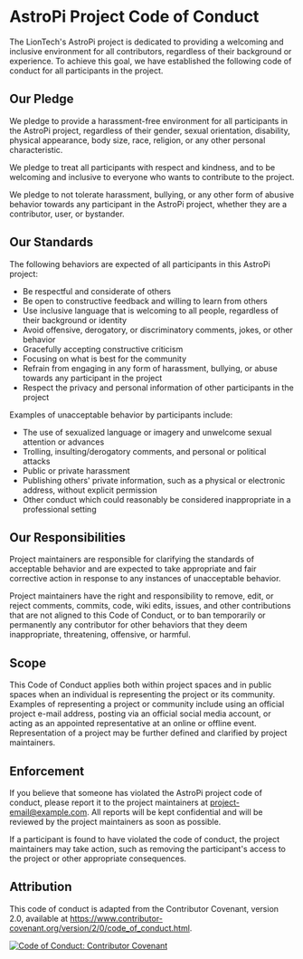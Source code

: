 # AstroPi Project Code of Conduct

The LionTech's AstroPi project is dedicated to providing a welcoming and inclusive environment for all contributors, regardless of their background or experience. To achieve this goal, we have established the following code of conduct for all participants in the project.

## Our Pledge

We pledge to provide a harassment-free environment for all participants in the AstroPi project, regardless of their gender, sexual orientation, disability, physical appearance, body size, race, religion, or any other personal characteristic.

We pledge to treat all participants with respect and kindness, and to be welcoming and inclusive to everyone who wants to contribute to the project.

We pledge to not tolerate harassment, bullying, or any other form of abusive behavior towards any participant in the AstroPi project, whether they are a contributor, user, or bystander.

## Our Standards

The following behaviors are expected of all participants in this AstroPi project:

- Be respectful and considerate of others
- Be open to constructive feedback and willing to learn from others
- Use inclusive language that is welcoming to all people, regardless of their background or identity
- Avoid offensive, derogatory, or discriminatory comments, jokes, or other behavior
- Gracefully accepting constructive criticism
- Focusing on what is best for the community
- Refrain from engaging in any form of harassment, bullying, or abuse towards any participant in the project
- Respect the privacy and personal information of other participants in the project

Examples of unacceptable behavior by participants include:

 - The use of sexualized language or imagery and unwelcome sexual attention or advances
 - Trolling, insulting/derogatory comments, and personal or political attacks
 - Public or private harassment
 - Publishing others' private information, such as a physical or electronic address, without explicit permission
 - Other conduct which could reasonably be considered inappropriate in a professional setting

## Our Responsibilities

Project maintainers are responsible for clarifying the standards of acceptable behavior and are expected to take appropriate and fair corrective action in response to any instances of unacceptable behavior.

Project maintainers have the right and responsibility to remove, edit, or reject comments, commits, code, wiki edits, issues, and other contributions that are not aligned to this Code of Conduct, or to ban temporarily or permanently any contributor for other behaviors that they deem inappropriate, threatening, offensive, or harmful.

## Scope

This Code of Conduct applies both within project spaces and in public spaces when an individual is representing the project or its community. Examples of representing a project or community include using an official project e-mail address, posting via an official social media account, or acting as an appointed representative at an online or offline event. Representation of a project may be further defined and clarified by project maintainers.

## Enforcement

If you believe that someone has violated the AstroPi project code of conduct, please report it to the project maintainers at <project-email@example.com>. All reports will be kept confidential and will be reviewed by the project maintainers as soon as possible.

If a participant is found to have violated the code of conduct, the project maintainers may take action, such as removing the participant's access to the project or other appropriate consequences.

## Attribution

This code of conduct is adapted from the Contributor Covenant, version 2.0, available at https://www.contributor-covenant.org/version/2/0/code_of_conduct.html.

[![Code of Conduct: Contributor Covenant](https://img.shields.io/badge/code_of_conduct-contributor_covenant-14cc21)](https://github.com/EthicalSource/contributor_covenant)
